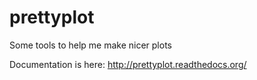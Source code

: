 # prettyplot
Some tools to help me make nicer plots

Documentation is here: http://prettyplot.readthedocs.org/
